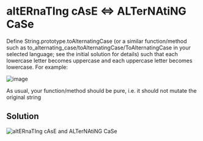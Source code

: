 # altERnaTIng cAsE <=> ALTerNAtiNG CaSe

Define String.prototype.toAlternatingCase (or a similar function/method such as to_alternating_case/toAlternatingCase/ToAlternatingCase in your selected language; see the initial solution for details) such that each lowercase letter becomes uppercase and each uppercase letter becomes lowercase. For example:

![image](https://user-images.githubusercontent.com/72667760/222747183-3cb6a3f6-9a4e-4842-bba3-06c95ea42b48.png)

As usual, your function/method should be pure, i.e. it should not mutate the original string

## Solution

![altERnaTIng cAsE and ALTerNAtiNG CaSe](https://user-images.githubusercontent.com/72667760/222747343-7801f198-3b18-4a3e-bb27-d41b4d2d4302.png)


